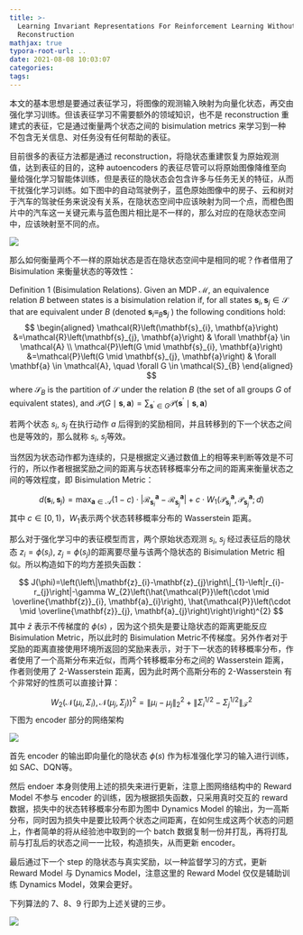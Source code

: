 ```yaml
---
title: >-
  Learning Invariant Representations For Reinforcement Learning Without
  Reconstruction
mathjax: true
typora-root-url: ..
date: 2021-08-08 10:03:07
categories:
tags: 
---
```


本文的基本思想是要通过表征学习，将图像的观测输入映射为向量化状态，再交由强化学习训练。但该表征学习不需要额外的领域知识，也不是 reconstruction 重建式的表征，它是通过衡量两个状态之间的 bisimulation metrics 来学习到一种不包含无关信息、对任务没有任何帮助的表征。

<!--more-->

目前很多的表征方法都是通过 reconstruction，将隐状态重建恢复为原始观测值，达到表征的目的，这种 autoencoders 的表征尽管可以将原始图像降维至向量给强化学习智能体训练，但是表征的隐状态会包含许多与任务无关的特征，从而干扰强化学习训练。如下图中的自动驾驶例子，蓝色原始图像中的房子、云和树对于汽车的驾驶任务来说没有关系，在隐状态空间中应该映射为同一个点，而橙色图片中的汽车这一关键元素与蓝色图片相比是不一样的，那么对应的在隐状态空间中，应该映射至不同的点。

![](/images/2021-08-08-Learning-Invariant-Representations-For-ReinForcement-Learning-Without-Reconstruction/image-20210808151256670.png)

那么如何衡量两个不一样的原始状态是否在隐状态空间中是相同的呢？作者借用了 Bisimulation 来衡量状态的等效性：

Definition 1 (Bisimulation Relations). Given an MDP $\mathcal{M}$, an equivalence relation $B$ between states is a bisimulation relation if, for all states $\mathbf{s}_{i}, \mathbf{s}_{j} \in \mathcal{S}$ that are equivalent under $B$ (denoted $\mathbf{s}_{i} \equiv_{B} \mathbf{s}_{j}$ ) the following conditions hold:
$$
\begin{aligned}
\mathcal{R}\left(\mathbf{s}_{i}, \mathbf{a}\right) &=\mathcal{R}\left(\mathbf{s}_{j}, \mathbf{a}\right) & \forall \mathbf{a} \in \mathcal{A} \\
\mathcal{P}\left(G \mid \mathbf{s}_{i}, \mathbf{a}\right) &=\mathcal{P}\left(G \mid \mathbf{s}_{j}, \mathbf{a}\right) & \forall \mathbf{a} \in \mathcal{A}, \quad \forall G \in \mathcal{S}_{B}
\end{aligned}
$$
where $\mathcal{S}_{B}$ is the partition of $\mathcal{S}$ under the relation $B$ (the set of all groups $G$ of equivalent states), and $\mathcal{P}(G \mid \mathbf{s}, \mathbf{a})=\sum_{\mathbf{s}^{\prime} \in G} \mathcal{P}\left(\mathbf{s}^{\prime} \mid \mathbf{s}, \mathbf{a}\right)$

若两个状态 $s_i,\ s_j$ 在执行动作 $a$ 后得到的奖励相同，并且转移到的下一个状态之间也是等效的，那么就称 $s_i,\ s_j$​ 等效。

当然因为状态动作都为连续的，只是根据定义通过数值上的相等来判断等效是不可行的，所以作者根据奖励之间的距离与状态转移概率分布之间的距离来衡量状态之间的等效程度，即 Bisimulation Metric：

$$
d\left(\mathbf{s}_{i}, \mathbf{s}_{j}\right)=\max _{\mathbf{a} \in \mathcal{A}}(1-c) \cdot\left|\mathcal{R}_{\mathbf{s}_{i}}^{\mathbf{a}}-\mathcal{R}_{\mathbf{s}_{j}}^{\mathbf{a}}\right|+c \cdot W_{1}\left(\mathcal{P}_{\mathbf{s}_{i}}^{\mathbf{a}}, \mathcal{P}_{\mathbf{s}_{j}}^{\mathbf{a}} ; d\right)
$$
其中 $c\in [0,1)$，$W_1$​ 表示两个状态转移概率分布的 Wasserstein 距离。

那么对于强化学习中的表征模型而言，两个原始状态观测 $s_i,\ s_j$ 经过表征后的隐状态 $z_i=\phi(s_i),\ z_j=\phi(s_j)$​​ 的距离要尽量与该两个隐状态的 Bisimulation Metric 相似。所以构造如下的均方差损失函数：

$$
J(\phi)=\left(\left\|\mathbf{z}_{i}-\mathbf{z}_{j}\right\|_{1}-\left|r_{i}-r_{j}\right|-\gamma W_{2}\left(\hat{\mathcal{P}}\left(\cdot \mid \overline{\mathbf{z}}_{i}, \mathbf{a}_{i}\right), \hat{\mathcal{P}}\left(\cdot \mid \overline{\mathbf{z}}_{j}, \mathbf{a}_{j}\right)\right)\right)^{2}
$$
其中 $\bar{z}$ 表示不传梯度的 $\phi(s)$ ，因为这个损失是要让隐状态的距离更能反应 Bisimulation Metric，所以此时的 Bisimulation Metric不传梯度。另外作者对于奖励的距离直接使用环境所返回的奖励来表示，对于下一状态的转移概率分布，作者使用了一个高斯分布来近似，而两个转移概率分布之间的 Wasserstein 距离，作者则使用了 2-Wasserstein 距离，因为此时两个高斯分布的 2-Wasserstein 有个非常好的性质可以直接计算：

$$
W_{2}\left(\mathcal{N}\left(\mu_{i}, \Sigma_{i}\right), \mathcal{N}\left(\mu_{j}, \Sigma_{j}\right)\right)^{2}=\left\|\mu_{i}-\mu_{j}\right\|_{2}^{2}+\left\|\Sigma_{i}^{1 / 2}-\Sigma_{j}^{1 / 2}\right\|_{\mathcal{F}}^{2}
$$
下图为 encoder 部分的网络架构

![](/images/2021-08-08-Learning-Invariant-Representations-For-ReinForcement-Learning-Without-Reconstruction/image-20210808212841730.png)

首先 encoder 的输出即向量化的隐状态 $\phi(s)$ 作为标准强化学习的输入进行训练，如 SAC、DQN等。

然后 endoer 本身则使用上述的损失来进行更新，注意上图网络结构中的 Reward Model 不参与 encoder 的训练，因为根据损失函数，只采用真时交互的 reward 数据，损失中的状态转移概率分布即为图中 Dynamics Model 的输出，为一高斯分布，同时因为损失中是要比较两个状态之间距离，在如何生成这两个状态的问题上，作者简单的将从经验池中取到的一个 batch 数据复制一份并打乱，再将打乱前与打乱后的状态之间一一比较，构造损失，从而更新 encoder。

最后通过下一个 step 的隐状态与真实奖励，以一种监督学习的方式，更新 Reward Model 与 Dynamics Model，注意这里的 Reward Model 仅仅是辅助训练 Dynamics Model，效果会更好。

下列算法的 7、8、9 行即为上述关键的三步。

![](/images/2021-08-08-Learning-Invariant-Representations-For-ReinForcement-Learning-Without-Reconstruction/image-20210808223219390.png)



